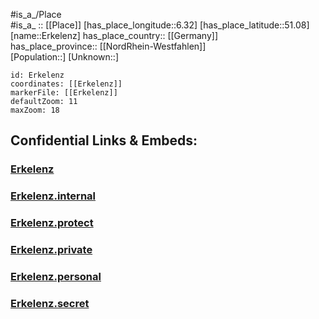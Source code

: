 ﻿---
location: [51.08,6.32] 
mapzoom: [7,12] 
mapmarker: city 
type: City
tags:
- geo/City


SpocWebEntityId: 30050
isDeleted: false
confidential: public

---
#is_a_/Place  
#is_a_ :: [[Place]] 
[has_place_longitude::6.32] 
[has_place_latitude::51.08] 
[name::Erkelenz] 
has_place_country:: [[Germany]]  
has_place_province:: [[NordRhein-Westfahlen]]  
[Population::] 
[Unknown::] 


```leaflet
id: Erkelenz
coordinates: [[Erkelenz]] 
markerFile: [[Erkelenz]] 
defaultZoom: 11 
maxZoom: 18
```


## Confidential Links & Embeds: 

### [Erkelenz](/_public/Earth/Continent/Europe/Europe~Central/Germany/Germany~West/Nord_Rhein-Westfalen/counties~NW/Heinsberg/cities~Heinsberg/Erkelenz.md) 

### [Erkelenz.internal](/_internal/Earth/Continent/Europe/Europe~Central/Germany/Germany~West/Nord_Rhein-Westfalen/counties~NW/Heinsberg/cities~Heinsberg/Erkelenz.internal.md) 

### [Erkelenz.protect](/_protect/Earth/Continent/Europe/Europe~Central/Germany/Germany~West/Nord_Rhein-Westfalen/counties~NW/Heinsberg/cities~Heinsberg/Erkelenz.protect.md) 

### [Erkelenz.private](/_private/Earth/Continent/Europe/Europe~Central/Germany/Germany~West/Nord_Rhein-Westfalen/counties~NW/Heinsberg/cities~Heinsberg/Erkelenz.private.md) 

### [Erkelenz.personal](/_personal/Earth/Continent/Europe/Europe~Central/Germany/Germany~West/Nord_Rhein-Westfalen/counties~NW/Heinsberg/cities~Heinsberg/Erkelenz.personal.md) 

### [Erkelenz.secret](/_secret/Earth/Continent/Europe/Europe~Central/Germany/Germany~West/Nord_Rhein-Westfalen/counties~NW/Heinsberg/cities~Heinsberg/Erkelenz.secret.md) 
